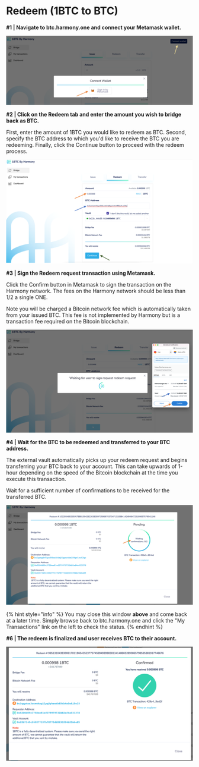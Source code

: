 # Redeem (1BTC to BTC)

**#1 | Navigate to btc.harmony.one and connect your Metamask wallet.**

![](<../../../../.gitbook/assets/image (287) (1).png>)

**#2 | Click on the Redeem tab and enter the amount you wish to bridge back as BTC.**

First, enter the amount of 1BTC you would like to redeem as BTC. Second, specify the BTC address to which you'd like to receive the BTC you are redeeming. Finally, click the Continue button to proceed with the redeem process.

![](<../../../../.gitbook/assets/image (292) (1) (1).png>)

**#3 | Sign the Redeem request transaction using Metamask.**

Click the Confirm button in Metamask to sign the transaction on the Harmony network. The fees on the Harmony network should be less than 1/2 a single ONE.&#x20;

Note you will be charged a Bitcoin network fee which is automatically taken from your issued BTC. This fee is not implemented by Harmony but is a transaction fee required on the Bitcoin blockchain.

![](<../../../../.gitbook/assets/image (299).png>)

**#4 | Wait for the BTC to be redeemed and transferred to your BTC address.**

The external vault automatically picks up your redeem request and begins transferring your BTC back to your account. This can take upwards of 1-hour depending on the speed of the Bitcoin blockchain at the time you execute this transaction.

Wait for a sufficient number of confirmations to be received for the transferred BTC.

![](<../../../../.gitbook/assets/image (298).png>)

{% hint style="info" %}
You may close this window **above** and come back at a later time. Simply browse back to btc.harmony.one and click the "My Transactions" link on the left to check the status.
{% endhint %}

**#6 | The redeem is finalized and user receives BTC to their account.**

![](../../../../.gitbook/assets/4-received-btc-confirmed.png)

